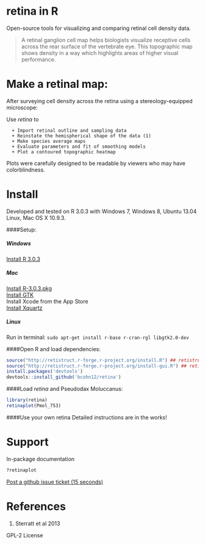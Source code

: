 retina in R
======

Open-source tools for visualizing and comparing retinal cell density data.


> A retinal ganglion cell map helps biologists visualize receptive cells across the rear surface of the vertebrate eye. This topographic map shows density in a way which highlights areas of higher visual performance.

Make a retinal map:
======
After surveying cell density across the retina using a stereology-equipped microscope:

Use _retina_ to

      + Import retinal outline and sampling data
      + Reinstate the hemispherical shape of the data (1)
      + Make species average maps
      + Evaluate parameters and fit of smoothing models
      + Plot a contoured topographic heatmap

Plots were carefully designed to be readable by viewers who may have colorblindness.


Install
=====

Developed and tested on R 3.0.3 with Windows 7, Windows 8, Ubuntu 13.04 Linux, Mac OS X 10.9.3.

####Setup:
##### Windows
[Install R 3.0.3](http://cran.r-project.org/bin/windows/base/old/3.0.3/ "Windows")
##### Mac
[Install R-3.0.3.pkg](http://cran.r-project.org/bin/macosx/old/ "Mac OS X")  
[Install GTK](http://r.research.att.com/libs/GTK_2.24.17-X11.pkg "Mac OS X")  
Install Xcode from the App Store  
[Install Xquartz](http://xquartz.macosforge.org/)
##### Linux
Run in terminal: `sudo apt-get install r-base r-cran-rgl libgtk2.0-dev`

####Open R and load dependencies:
```R
source("http://retistruct.r-forge.r-project.org/install.R") ## retistruct
source("http://retistruct.r-forge.r-project.org/install-gui.R") ## retistruct interface
install.packages('devtools') 
devtools::install_github('bcohn12/retina')
```
####Load _retina_ and  Pseudodax Moluccanus:
```R
library(retina)
retinaplot(Pmol_753)
```
####Use your own retina
Detailed instructions are in the works!

Support
=====
In-package documentation
```R
?retinaplot
```
[Post a github issue ticket (15 seconds)](https://github.com/bcohn12/retina/issues/new "Post an issue ticket")

References
=====
1. Sterratt et al 2013

GPL-2 License



